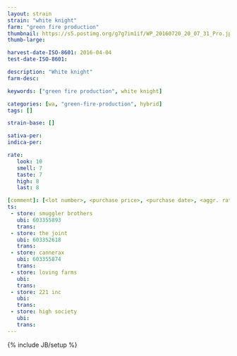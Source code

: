 ```yaml
---
layout: strain
strain: "white knight"
farm: "green fire production"
thumbnail: https://s5.postimg.org/g7g7im1if/WP_20160720_20_07_31_Pro.jpg
thumb-large: 

harvest-date-ISO-8601: 2016-04-04
test-date-ISO-8601: 

description: "White knight"
farm-desc: 

keywords: ["green fire production", white knight]

categories: [wa, "green-fire-production", hybrid]
tags: []

strain-base: []

sativa-per: 
indica-per: 

rate:
   look: 10
   smell: 7
   taste: 7
   high: 8
   last: 8

[comment]: [<lot number>, <purchase price>, <purchase date>, <aggr. rating (of 5)>]
ts: 
 - store: smuggler brothers
   ubi: 603355893
   trans: 
 - store: the joint
   ubi: 603352618
   trans: 
 - store: cannerax
   ubi: 603355874
   trans: 
 - store: loving farms
   ubi: 
   trans: 
 - store: 221 inc
   ubi: 
   trans: 
 - store: high society
   ubi: 
   trans: 
---
```

{% include JB/setup %}

